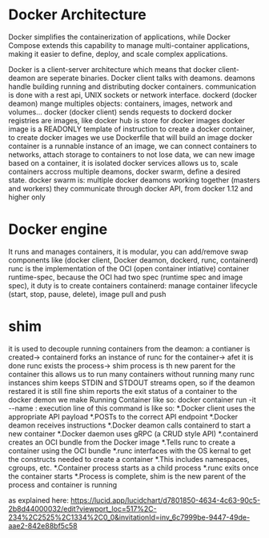 # Docker Architecture

Docker simplifies the containerization of applications, while Docker Compose extends this capability to manage multi-container applications, making it easier to define, deploy, and scale complex applications.

Docker is a client-server architecture which means that docker client-deamon are seperate binaries.
Docker client talks with deamons.
deamons handle building running and distributing docker containers.
communication is done with a rest api, UNIX sockets or network interface.
dockerd (docker deamon) mange multiples objects: containers, images, network and volumes...
docker (docker client) sends requests to dockerd
docker registries are images, like docker hub is store for docker images
docker image is a READONLY template of instruction to create a docker container, to create docker images we use Dockerfile that will build an image
docker container is a runnable instance of an image, we can connect containers to networks, attach storage to containers to not lose data, we can new image based on a container, it is isolated
docker services allows us to, scale containers accross multiple deamons, docker swarm, define a desired state.
docker swarm is: multiple docker deamons working together (masters and workers) they communicate through docker API, from docker 1.12 and higher only

# Docker engine

It runs and manages containers, it is modular, you can add/remove swap components like (docker client, Docker deamon, dockerd, runc, containerd)
runc is the implementation of the OCI (open container intiative) container runtime-spec, because the OCI had two spec (runtime spec and image spec), it duty is to create containers
containerd: manage container lifecycle (start, stop, pause, delete), image pull and push

# shim
it is used to decouple running containers from the deamon:
    a contianer is created-> containerd forks an instance of runc for the container-> afet it is done runc exists the process-> shim process is th new parent for the container
this allows us to run many containers without running many runc instances
shim keeps STDIN and STDOUT streams open, so if the deamon restared it is still fine
shim reports the exit status of a container to the docker demon
we make Running Container like so:
    docker container run -it --name <NAME> <IMAGE>:<TAG>
    execution line of this command is like so:
        *.Docker client uses the appropriate API payload
        *.POSTs to the correct API endpoint
        *.Docker deamon receives instructions
        *.Docker deamon calls containerd to start a new container
        *.Docker daemon uses gRPC (a CRUD style API)
        *.containerd creates an OCI bundle from the Docker image
        *.Tells runc to create a container using the OCI bundle
        *.runc interfaces with the OS kernal to get the constructs needed to create a container
        *.This includes namespaces, cgroups, etc.
        *.Container process starts as a child process
        *.runc exits once the container starts
        *.Process is complete, shim is the new parent of the process and container is running

as explained here: https://lucid.app/lucidchart/d7801850-4634-4c63-90c5-2b8d44000032/edit?viewport_loc=517%2C-234%2C2525%2C1334%2C0_0&invitationId=inv_6c7999be-9447-49de-aae2-842e88bf5c58
